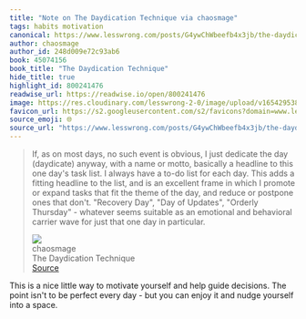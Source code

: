 ```yaml
---
title: "Note on The Daydication Technique via chaosmage"
tags: habits motivation
canonical: https://www.lesswrong.com/posts/G4ywChWbeefb4x3jb/the-daydication-technique
author: chaosmage
author_id: 248d009e72c93ab6
book: 45074156
book_title: "The Daydication Technique"
hide_title: true
highlight_id: 800241476
readwise_url: https://readwise.io/open/800241476
image: https://res.cloudinary.com/lesswrong-2-0/image/upload/v1654295382/new_mississippi_river_fjdmww.jpg
favicon_url: https://s2.googleusercontent.com/s2/favicons?domain=www.lesswrong.com
source_emoji: 🌐
source_url: "https://www.lesswrong.com/posts/G4ywChWbeefb4x3jb/the-daydication-technique#:~:text=If%2C%20as%20on,day%20in%20particular."
---
```


> If, as on most days, no such event is obvious, I just dedicate the day (daydicate) anyway, with a name or motto, basically a headline to this one day's task list. I always have a to-do list for each day. This adds a fitting headline to the list, and is an excellent frame in which I promote or expand tasks that fit the theme of the day, and reduce or postpone ones that don't. "Recovery Day", "Day of Updates", "Orderly Thursday" - whatever seems suitable as an emotional and behavioral carrier wave for just that one day in particular.
> <div class="quoteback-footer"><div class="quoteback-avatar"><img class="mini-favicon" src="https://s2.googleusercontent.com/s2/favicons?domain=www.lesswrong.com"></div><div class="quoteback-metadata"><div class="metadata-inner"><span style="display:none">FROM:</span><div aria-label="chaosmage" class="quoteback-author"> chaosmage</div><div aria-label="The Daydication Technique" class="quoteback-title"> The Daydication Technique</div></div></div><div class="quoteback-backlink"><a target="_blank" aria-label="go to the full text of this quotation" rel="noopener" href="https://www.lesswrong.com/posts/G4ywChWbeefb4x3jb/the-daydication-technique#:~:text=If%2C%20as%20on,day%20in%20particular." class="quoteback-arrow"> Source</a></div></div>

This is a nice little way to motivate yourself and help guide decisions. The point isn't to be perfect every day - but you can enjoy it and nudge yourself into a space.